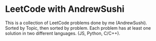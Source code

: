 # LeetCode with AndrewSushi

This is a collection of LeetCode problems done by me (AndrewSushi). Sorted by Topic, then sorted by problem. Each problem has at least one solution in two different languages. (JS, Python, C/C++). 
